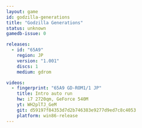```yaml
---
layout: game
id: godzilla-generations
title: "Godzilla Generations"
status: unknown
gamedb-issue: 0

releases:
  - id: "65A9"
    region: JP
    version: "1.001"
    discs: 1
    medium: gdrom

videos:
  - fingerprint: "65A9 GD-ROM1/1 JP"
    title: Intro auto run
    hw: i7 2720qm, GeForce 540M
    yt: WH2plTJ_GeM
    git: d59197f84353d7d2b746383e9277d9ed7c8c4053
    platform: win86-release
---
```

